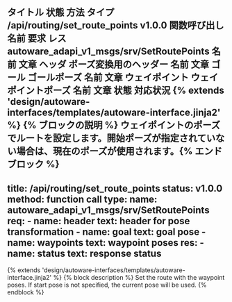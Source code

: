 タイトル	状態	方法	タイプ
/api/routing/set_route_points
v1.0.0
関数呼び出し
名前	要求	レス
autoware_adapi_v1_msgs/srv/SetRoutePoints
名前	文章
ヘッダ
ポーズ変換用のヘッダー
名前	文章
ゴール
ゴールポーズ
名前	文章
ウェイポイント
ウェイポイントポーズ
名前	文章
状態
対応状況
{% extends 'design/autoware-interfaces/templates/autoware-interface.jinja2' %} {% ブロックの説明 %} ウェイポイントのポーズでルートを設定します。開始ポーズが指定されていない場合は、現在のポーズが使用されます。{% エンドブロック %}
---
title: /api/routing/set_route_points
status: v1.0.0
method: function call
type:
  name: autoware_adapi_v1_msgs/srv/SetRoutePoints
  req:
    - name: header
      text: header for pose transformation
    - name: goal
      text: goal pose
    - name: waypoints
      text: waypoint poses
  res:
    - name: status
      text: response status
---

{% extends 'design/autoware-interfaces/templates/autoware-interface.jinja2' %}
{% block description %}
Set the route with the waypoint poses. If start pose is not specified, the current pose will be used.
{% endblock %}
